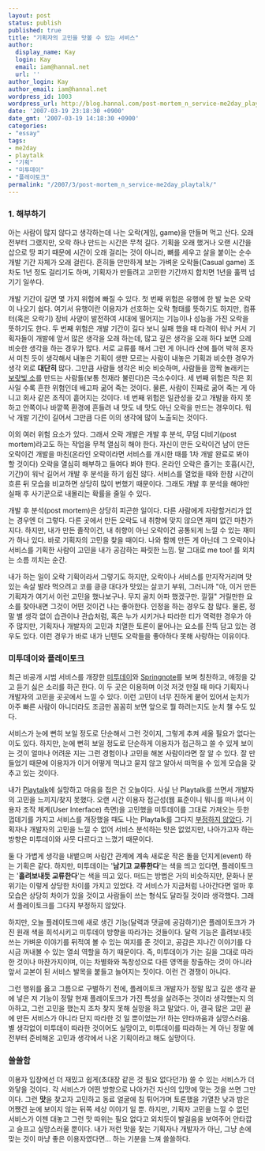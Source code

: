 ```yaml
---
layout: post
status: publish
published: true
title: "기획자의 고민을 맛볼 수 있는 서비스"
author:
  display_name: Kay
  login: Kay
  email: iam@hannal.net
  url: ''
author_login: Kay
author_email: iam@hannal.net
wordpress_id: 1003
wordpress_url: http://blog.hannal.com/post-mortem_n_service-me2day_playtalk/
date: '2007-03-19 23:18:30 +0900'
date_gmt: '2007-03-19 14:18:30 +0900'
categories:
- "essay"
tags:
- me2day
- playtalk
- "기획"
- "미투데이"
- "플레이토크"
permalink: "/2007/3/post-mortem_n_service-me2day_playtalk/"
---
```

<h3>1. 해부하기</h3>
<p>아는 사람이 많지 않다고 생각하는데 나는 오락(게임, game)을 만들며 먹고 산다. 오래 전부터 그랬지만, 오락 하나 만드는 시간은 무척 길다. 기획을 오래 했거나 오랜 시간을 삽으로 땅 파기 때문에 시간이 오래 걸리는 것이 아니라, 뼈를 세우고 살을 붙이는 순수 개발 기간 자체가 오래 걸린다. 흔히들 만만하게 보는 가벼운 오락들(Casual game) 조차도 1년 정도 걸리기도 하며, 기획자가 만들려고 고민한 기간까지 합치면 1년을 훌쩍 넘기기 일쑤다.</p>
<p>개발 기간이 길면 몇 가지 위험에 빠질 수 있다. 첫 번째 위험은 유행에 한 발 늦은 오락이 나오기 쉽다. 여기서 유행이란 이용자가 선호하는 오락 형태를 뜻하기도 하지만, 컴퓨터(혹은 오락기) 장비 사양이 발전하여 시대에 떨어지는 기능이나 성능을 가진 오락을 뜻하기도 한다. 두 번째 위험은 개발 기간이 길다 보니 실패 했을 때 타격이 워낙 커서 기획자들이 개발에 앞서 많은 생각을 오래 하는데, 많고 깊은 생각을 오래 하다 보면 으레 비슷한 생각을 하는 경우가 많다. 서로 교류를 해서 그런 게 아니라 산에 틀어 박혀 혼자서 미친 듯이 생각해서 내놓은 기획이 생판 모르는 사람이 내놓은 기획과 비슷한 경우가 생각 외로 <strong>대단히</strong> 많다. 그만큼 사람들 생각은 비슷 비슷하며, 사람들을 깜짝 놀래키는 <a href="http://www.google.co.kr/search?hl=ko&newwindow=1&q=%EB%B3%B4%EB%9E%8F%EB%B9%9B+%EC%86%8C&btnG=%EA%B2%80%EC%83%89&lr=">보랏빛 소</a>를 만드는 사람들(보통 천재라 불린다)은 극소수이다. 세 번째 위험은 작은 회사일 수록 흔한 위험인데 배고파 굶어 죽는 것이다. 물론, 사람이 진짜로 굶어 죽는 게 아니고 회사 같은 조직이 흩어지는 것이다. 네 번째 위험은 일관성을 갖고 개발을 하지 못하고 안쪽이나 바깥쪽 환경에 흔들려 내 맛도 네 맛도 아닌 오락을 만드는 경우이다. 워낙 개발 기간이 길어서 그만큼 다른 이의 생각에 많이 노출되는 것이다.</p>
<p>이외 여러 위험 요소가 있다. 그래서 오락 개발은 개발 후 분석, 무덤 디비기(post mortem)라고도 하는 작업을 무척 열심히 해야 한다. 자신이 만든 오락이건 남이 만든 오락이건 개발을 마친(온라인 오락이라면 서비스를 개시한 때를 1차 개발 완료로 봐야 할 것이다) 오락을 열심히 해부하고 들여다 봐야 한다. 온라인 오락은 즐기는 호흡(시간, 기간)이 워낙 길어서 개발 후 분석을 하기 쉽진 않다. 서비스를 열었을 때와 한참 시간이 흐른 뒤 모습을 비교하면 상당히 많이 변했기 때문이다. 그래도 개발 후 분석을 해야만 실패 후 사기꾼으로 내몰리는 확률을 줄일 수 있다.</p>
<p>개발 후 분석(post mortem)은 상당히 피곤한 일이다. 다른 사람에게 자랑할거리가 없는 경우엔 더 그렇다. 다른 곳에서 만든 오락도 내 취향에 맞지 않으면 재미 없긴 마찬가지다. 하지만, 내가 만든 졸작이건, 내 취향이 아닌 오락이건 공통되게 느낄 수 있는 재미가 하나 있다. 바로 기획자의 고민을 찾을 때이다. 나와 함께 만든 게 아닌데 그 오락이나 서비스를 기획한 사람이 고민을 내가 공감하는 짜릿한 느낌. 말 그대로 me too! 를 외치는 소름 끼치는 순간.</p>
<p>내가 하는 일이 오락 기획이라서 그렇기도 하지만, 오락이나 서비스를 만지작거리며 맛있는 속살 발라 먹으려고 코를 킁킁 대다가 맛있는 살코기 부위, 그러니까 "아, 이거 만든 기획자가 여기서 이런 고민을 했나보구나. 무지 골치 아파 했겠구만. 낄낄" 거릴만한 요소를 찾아내면 그것이 어떤 것이건 나는 좋아한다. 인정을 하는 경우도 참 많다. 물론, 정말 별 생각 없이 습관이나 관습처럼, 혹은 누가 시키거나 따라한 티가 역력한 경우가 아주 많지만, 기획자나 개발자의 고민과 치열한 토론이 뭍어나는 요소를 잔뜩 담고 있는 경우도 있다. 이런 경우가 바로 내가 닌텐도 오락들을 좋아하다 못해 사랑하는 이유이다.</p>
<h3>미투데이와 플레이토크</h3>
<p>최근 비공개 시범 서비스를 개장한 <a href="http://www.me2day.net">미투데이</a>와 <a href="http://www.springnote.com">Springnote</a>를 보며 칭찬하고, 애정을 갖고 듣기 싫은 소리를 하곤 한다. 이 두 곳은 이용하며 이것 저것 만질 때 마다 기획자나 개발자의 고민을 곳곳에서 느낄 수 있다. 이런 고민이 너무 진하게 뭍어 있어서 눈치가 아주 빠른 사람이 아니더라도 조금만 꼼꼼히 보면 앞으로 뭘 하려는지도 눈치 챌 수도 있다.</p>
<p>서비스가 눈에 뻔히 보일 정도로 단순해서 그런 것이지, 그렇게 추켜 세울 필요가 없다는 이도 있다. 하지만, 눈에 뻔히 보일 정도로 단순하게 이용자가 접근하고 쓸 수 있게 보이는 것이 얼마나 어려운 지는 그런 경험이나 고민을 해본 사람이라면 잘 알 수 있다. 잘 만들었기 때문에 이용자가 이거 어떻게 먹냐고 묻지 않고 알아서 떠먹을 수 있게 모습을 갖추고 있는 것이다.</p>
<p>내가 <a href="http://www.playtalk.net">Playtalk</a>에 실망하고 마음을 접은 건 오늘이다. 사실 난 Playtalk를 쓰면서 개발자의 고민을 느끼지/찾지 못했다. 오랜 시간 이용자 접근성(웹 표준이니 뭐니를 떠나서 이용자 조작 체계(User Interface) 측면)을 고민했을 미투데이를 그대로 가져오는 듯한 껍데기를 가지고 서비스를 개장했을 때도 나는 Playtalk를 그다지 <a href="http://blog.hannal.com/blahblah_to_me2day/">부정하지 않았다</a>. 기획자나 개발자의 고민을 느낄 수 없어 서비스 분석하는 맛은 없었지만, 나아가고자 하는 방향은 미투데이와 사뭇 다르다고 느꼈기 때문이다.</p>
<p>둘 다 가볍게 생각을 내뱉으며 사람간 관계에 계속 새로운 작은 돌을 던지게(event) 하는 기획은 같다. 하지만, 미투데이는 '<strong>남기고 교류한다</strong>'는 색을 띄고 있다면, 플레이토크는 '<strong>흘려보내듯 교류한다</strong>'는 색을 띄고 있다. 떠드는 방법은 거의 비슷하지만, 문화나 분위기는 이렇게 상당한 차이를 가지고 있었다. 각 서비스가 지금처럼 나아간다면 얼마 후 모습은 상당히 차이가 있을 것이고 사람들이 쓰는 형식도 달라질 것이라 생각했다. 그래서 플레이토크를 그다지 부정하지 않았다.</p>
<p>하지만, 오늘 플레이토크에 새로 생긴 기능(달력과 댓글에 공감하기)은 플레이토크가 가진 원래 색을 희석시키고 미투데이 방향을 따라가는 것들이다. 달력 기능은 흘려보내듯 쓰는 가벼운 이야기를 뒤적여 볼 수 있는 여지를 준 것이고, 공감은 지나간 이야기를 다시금 꺼내볼 수 있는 열쇠 역할을 하기 때문이다. 즉, 미투데이가 가는 길을 그대로 따라한 것이나 마찬가지이며, 이는 차별화와 독창성으로 다른 영역을 창출하는 것이 아니라 앞서 교본이 된 서비스 발목을 붙들고 늘어지는 짓이다. 이런 건 경쟁이 아니다.</p>
<p>그런 행위를 옳고 그름으로 구별하기 전에, 플레이토크 개발자가 정말 많고 깊은 생각 끝에 넣은 저 기능이 정말 현재 플레이토크가 가진 특성을 살려주는 것이라 생각했는지 의아하고, 그런 고민을 했는지 조차 찾지 못해 실망을 하고 말았다. 아, 결국 많은 고민 끝에 만든 서비스가 아니라 단지 따라한 것 일 뿐이었는가! 하는 안타까움과 실망스러움. 별 생각없이 미투데이 따라한 것이어도 실망이고, 미투데이를 따라하는 게 아닌 정말 예전부터 준비해온 고민과 생각에서 나온 기획이라고 해도 실망이다.</p>
<h3>쓸쓸함</h3>
<p>이용자 입장에선 더 재밌고 쉽게(초대장 같은 것 필요 없다던가) 쓸 수 있는 서비스가 더 와닿을 것이다. 각 서비스가 어떤 방향으로 나아가건 자신의 입맛에 맞는 것을 쓰면 그만이다. 그런 <strong>맛</strong>을 찾고자 고민하고 동료 얼굴에 침 튀어가며 토론했을 가열찬 낮과 밤은 어쨌건 눈에 보이지 않는 뒤쪽 세상 이야기 일 뿐. 하지만, 기획자 고민을 느낄 수 없던 서비스가 이젠 대놓고 그런 맛 따위는 필요 없다고 외치듯이 발걸음을 보여주어 안타깝고 슬프고 실망스러울 뿐이다. 내가 저런 맛을 찾는 기획자나 개발자가 아닌, 그냥 손에 맞는 것이 마냥 좋은 이용자였다면... 하는 기분을 느껴 쓸쓸하다.</p>
